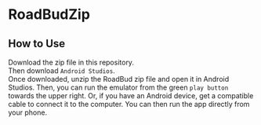 # RoadBudZip  

## How to Use
Download the zip file in this repository.  
Then download `Android Studios`.  
Once downloaded, unzip the RoadBud zip file and open it in Android Studios. Then, you can run the emulator from the green `play button` towards the upper right. Or, if you have an Android device, get a compatible cable to connect it to the computer. You can then run the app directly from your phone.
